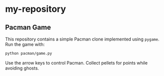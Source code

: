 # my-repository

## Pacman Game

This repository contains a simple Pacman clone implemented using `pygame`. Run the game with:

```bash
python pacman/game.py
```

Use the arrow keys to control Pacman. Collect pellets for points while avoiding ghosts.


